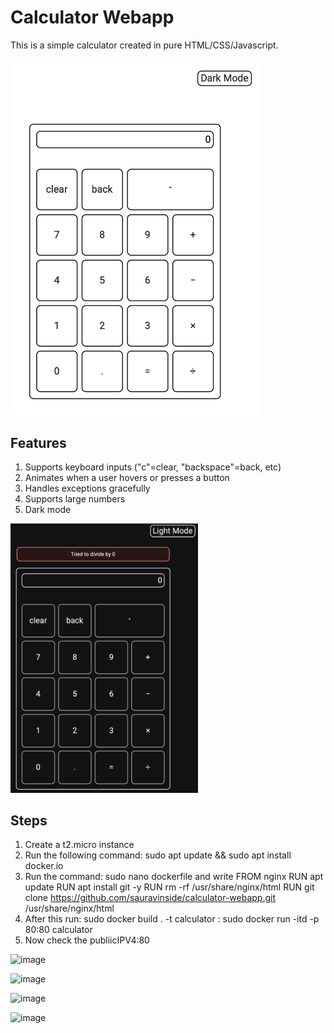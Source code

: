 # Calculator Webapp
This is a simple calculator created in pure HTML/CSS/Javascript.

<img src="/readme_images/main.png" width="400">

## Features
1. Supports keyboard inputs ("c"=clear, "backspace"=back, etc)
2. Animates when a user hovers or presses a button
3. Handles exceptions gracefully
4. Supports large numbers
5. Dark mode

<img src="/readme_images/dark_error.png" width="300">

## Steps

1. Create a t2.micro instance
2. Run the following command:  sudo apt update && sudo apt install docker.io
3. Run the command: sudo nano dockerfile and write 
      FROM nginx
      RUN apt update
      RUN apt install git -y
      RUN rm -rf /usr/share/nginx/html
      RUN git clone https://github.com/sauravinside/calculator-webapp.git /usr/share/nginx/html
4. After this run: sudo docker build . -t calculator
                 : sudo docker run -itd -p 80:80 calculator
5. Now check the publiicIPV4:80

![image](https://user-images.githubusercontent.com/63541034/162613856-5635ce86-98e3-4e2f-9c63-da51154f8769.png)

![image](https://user-images.githubusercontent.com/63541034/162613805-02e54160-77d3-4d13-bae9-8c104542bfd0.png)

![image](https://user-images.githubusercontent.com/63541034/162613811-ede4a56b-27fb-4135-8f05-22714a6d4450.png)

![image](https://user-images.githubusercontent.com/63541034/162613908-2cfaec01-a9a2-49cc-9879-67c3e109d39f.png)

